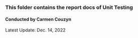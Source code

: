 ### This folder contains the report docs of Unit Testing
#### Conducted by Carmen Couzyn
Latest Update: Dec. 14, 2022
